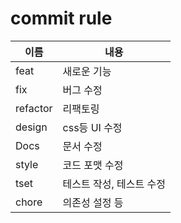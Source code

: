 # commit rule
|이름|내용|
| ---------------- | -------------------------------------------------------------------------------------------------------------- |
|feat|새로운 기능|
|fix|버그 수정|
|refactor|리팩토링|
|design|css등 UI 수정|
|Docs|문서 수정|
|style|코드 포맷 수정|
|tset|테스트 작성, 테스트 수정|
|chore|의존성 설정 등|
